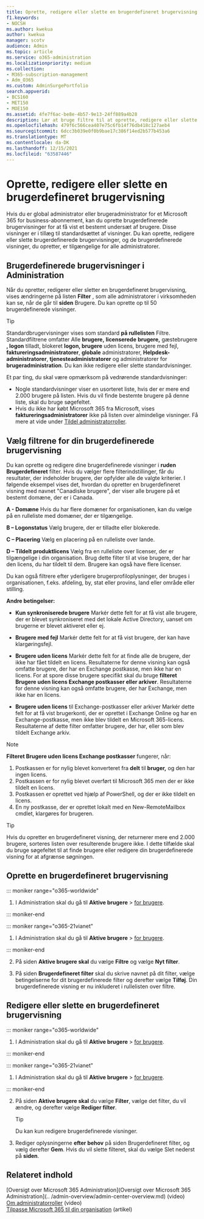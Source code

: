 ```yaml
---
title: Oprette, redigere eller slette en brugerdefineret brugervisning
f1.keywords:
- NOCSH
ms.author: kwekua
author: kwekua
manager: scotv
audience: Admin
ms.topic: article
ms.service: o365-administration
ms.localizationpriority: medium
ms.collection:
- M365-subscription-management
- Adm_O365
ms.custom: AdminSurgePortfolio
search.appverid:
- BCS160
- MET150
- MOE150
ms.assetid: 4fe7f6ac-be8e-4b57-9e13-24ff889a4b28
description: Lær at bruge filtre til at oprette, redigere eller slette brugerdefineret brugervisning i Microsoft 365.
ms.openlocfilehash: 479f6c566cea407e75c6fb14f76db418c127aeb4
ms.sourcegitcommit: 6dcc3b039e0f0b9bae17c386f14ed2b577b453a6
ms.translationtype: MT
ms.contentlocale: da-DK
ms.lasthandoff: 12/15/2021
ms.locfileid: "63587446"
---
```

# <a name="create-edit-or-delete-a-custom-user-view"></a>Oprette, redigere eller slette en brugerdefineret brugervisning

Hvis du er global administrator eller brugeradministrator for et Microsoft 365 for business-abonnement, kan du oprette brugerdefinerede brugervisninger for at få vist et bestemt undersæt af brugere. Disse visninger er i tillæg til standardsættet af visninger. Du kan oprette, redigere eller slette brugerdefinerede brugervisninger, og de brugerdefinerede visninger, du opretter, er tilgængelige for alle administratorer.
  
## <a name="custom-user-views-in-the-admin-center"></a>Brugerdefinerede brugervisninger i Administration

Når du opretter, redigerer eller sletter en brugerdefineret brugervisning, vises ændringerne på listen **Filter** , som alle administratorer i virksomheden kan se, når de går til **siden** Brugere. Du kan oprette op til 50 brugerdefinerede visninger. 

> [!TIP]
>  Standardbrugervisninger vises som standard **på rullelisten** Filtre. Standardfiltrene omfatter Alle **brugere,** **licenserede** **brugere,** gæstebrugere **, logon** tilladt, blokeret **logon, brugere** uden licens, brugere med fejl, **faktureringsadministratorer**, **globale** administratorer, **Helpdesk-administratorer**, **tjenesteadministratorer** og administratorer for **brugeradministration**.  Du kan ikke redigere eller slette standardvisninger. 

Et par ting, du skal være opmærksom på vedrørende standardvisninger: 

- Nogle standardvisninger viser en usorteret liste, hvis der er mere end 2.000 brugere på listen. Hvis du vil finde bestemte brugere på denne liste, skal du bruge søgefeltet. 
- Hvis du ikke har købt Microsoft 365 fra Microsoft, vises **faktureringsadministratorer** ikke på listen over almindelige visninger. Få mere at vide under [Tildel administratorroller](assign-admin-roles.md). 
  
## <a name="choose-the-filters-for-your-custom-user-view"></a>Vælg filtrene for din brugerdefinerede brugervisning

Du kan oprette og redigere dine brugerdefinerede visninger i **ruden Brugerdefineret** filter. Hvis du vælger flere filterindstillinger, får du resultater, der indeholder brugere, der opfylder alle de valgte kriterier. I følgende eksempel vises det, hvordan du opretter en brugerdefineret visning med navnet "Canadiske brugere", der viser alle brugere på et bestemt domæne, der er i Canada. 

  
 **A - Domæne** Hvis du har flere domæner for organisationen, kan du vælge på en rulleliste med domæner, der er tilgængelige. 
  
 **B – Logonstatus** Vælg brugere, der er tilladte eller blokerede. 
  
 **C – Placering** Vælg en placering på en rulleliste over lande. 
  
 **D – Tildelt produktlicens** Vælg fra en rulleliste over licenser, der er tilgængelige i din organisation. Brug dette filter til at vise brugere, der har den licens, du har tildelt til dem. Brugere kan også have flere licenser. 
  
Du kan også filtrere efter yderligere brugerprofiloplysninger, der bruges i organisationen, f.eks. afdeling, by, stat eller provins, land eller område eller stilling.
  
 **Andre betingelser:**
  
- **Kun synkroniserede brugere** Markér dette felt for at få vist alle brugere, der er blevet synkroniseret med det lokale Active Directory, uanset om brugerne er blevet aktiveret eller ej. 
    
- **Brugere med fejl** Markér dette felt for at få vist brugere, der kan have klargøringsfejl. 
    
- **Brugere uden licens** Markér dette felt for at finde alle de brugere, der ikke har fået tildelt en licens. Resultaterne for denne visning kan også omfatte brugere, der har en Exchange postkasse, men ikke har en licens. For at spore disse brugere specifikt skal du bruge **filteret Brugere uden licens Exchange postkasser eller arkiver**. Resultaterne for denne visning kan også omfatte brugere, der har Exchange, men ikke har en licens.
    
- **Brugere uden licens** til Exchange-postkasser eller arkiver Markér dette felt for at få vist brugerkonti, der er oprettet i Exchange Online og har en Exchange-postkasse, men ikke blev tildelt en Microsoft 365-licens. Resultaterne af dette filter omfatter brugere, der har, eller som blev tildelt Exchange arkiv. 

> [!NOTE]
> **Filteret Brugere uden licens Exchange postkasser** fungerer, når:
1. Postkassen er for nylig blevet konverteret fra **delt** til **bruger,** og den har ingen licens.
2. Postkassen er for nylig blevet overført til Microsoft 365 men der er ikke tildelt en licens.
3. Postkassen er oprettet ved hjælp af PowerShell, og der er ikke tildelt en licens.
4. En ny postkasse, der er oprettet lokalt med en New-RemoteMailbox cmdlet, klargøres for brugeren.
    
> [!TIP]
> Hvis du opretter en brugerdefineret visning, der returnerer mere end 2.000 brugere, sorteres listen over resulterende brugere ikke. I dette tilfælde skal du bruge søgefeltet til at finde brugere eller redigere din brugerdefinerede visning for at afgrænse søgningen. 
  
## <a name="create-a-custom-user-view"></a>Oprette en brugerdefineret brugervisning

::: moniker range="o365-worldwide"

1. I Administration skal du gå til **Aktive brugere** \> <a href="https://go.microsoft.com/fwlink/p/?linkid=834822" target="_blank">for brugere</a>.
  
::: moniker-end

::: moniker range="o365-21vianet"

1. I Administration skal du gå til **Aktive brugere** \> <a href="https://go.microsoft.com/fwlink/p/?linkid=850628" target="_blank">for brugere</a>.  

::: moniker-end
    
2. På siden **Aktive brugere skal** du vælge **Filtre** og vælge **Nyt filter**.
  
3. På siden **Brugerdefineret filter** skal du skrive navnet på dit filter, vælge betingelserne for dit brugerdefinerede filter og derefter vælge **Tilføj**. Din brugerdefinerede visning er nu inkluderet i rullelisten over filtre.

## <a name="edit-or-delete-a-custom-user-view"></a>Redigere eller slette en brugerdefineret brugervisning

::: moniker range="o365-worldwide"

1. I Administration skal du gå til **Aktive brugere** \> <a href="https://go.microsoft.com/fwlink/p/?linkid=834822" target="_blank">for brugere</a>.

::: moniker-end

::: moniker range="o365-21vianet"

1. I Administration skal du gå til **Aktive brugere** \> <a href="https://go.microsoft.com/fwlink/p/?linkid=850628" target="_blank">for brugere</a>. 

::: moniker-end 
    
2. På siden **Aktive brugere skal** du vælge **Filter**, vælge det filter, du vil ændre, og derefter vælge **Rediger filter**. 
    
    > [!TIP]
    > Du kan kun redigere brugerdefinerede visninger. 
  
3. Rediger oplysningerne **efter behov** på siden Brugerdefineret filter, og vælg derefter **Gem**. Hvis du vil slette filteret, skal du vælge Slet nederst på **siden**. 

## <a name="related-content"></a>Relateret indhold

[Oversigt over Microsoft 365 Administration](Oversigt over Microsoft 365 Administration](.. /admin-overview/admin-center-overview.md) (video)\
[Om administratorroller](../add-users/about-admin-roles.md) (video)\
[Tilpasse Microsoft 365 til din organisation](../setup/customize-your-organization-theme.md) (artikel)


     
